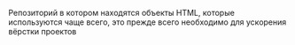 Репозиторий в котором находятся объекты HTML, которые используются чаще всего, это прежде всего необходимо для ускорения вёрстки проектов
